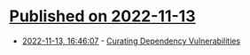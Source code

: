 # [Published on 2022-11-13](index.md)

* [2022-11-13, 16:46:07](https://lobste.rs/s/brekwz/curating_dependency_vulnerabilities) - [Curating Dependency Vulnerabilities](https://beny23.github.io/posts/curating_vulnerabilities/)
